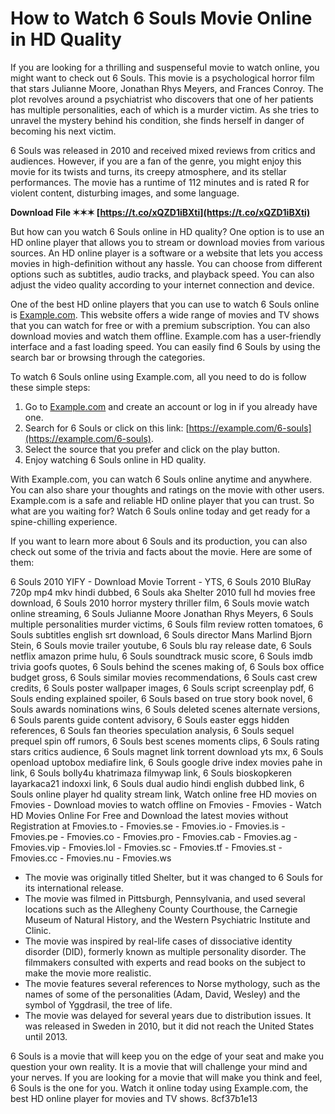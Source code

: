 # How to Watch 6 Souls Movie Online in HD Quality
 
If you are looking for a thrilling and suspenseful movie to watch online, you might want to check out 6 Souls. This movie is a psychological horror film that stars Julianne Moore, Jonathan Rhys Meyers, and Frances Conroy. The plot revolves around a psychiatrist who discovers that one of her patients has multiple personalities, each of which is a murder victim. As she tries to unravel the mystery behind his condition, she finds herself in danger of becoming his next victim.
 
6 Souls was released in 2010 and received mixed reviews from critics and audiences. However, if you are a fan of the genre, you might enjoy this movie for its twists and turns, its creepy atmosphere, and its stellar performances. The movie has a runtime of 112 minutes and is rated R for violent content, disturbing images, and some language.
 
**Download File ✶✶✶ [https://t.co/xQZD1iBXti](https://t.co/xQZD1iBXti)**


 
But how can you watch 6 Souls online in HD quality? One option is to use an HD online player that allows you to stream or download movies from various sources. An HD online player is a software or a website that lets you access movies in high-definition without any hassle. You can choose from different options such as subtitles, audio tracks, and playback speed. You can also adjust the video quality according to your internet connection and device.
 
One of the best HD online players that you can use to watch 6 Souls online is [Example.com](https://example.com). This website offers a wide range of movies and TV shows that you can watch for free or with a premium subscription. You can also download movies and watch them offline. Example.com has a user-friendly interface and a fast loading speed. You can easily find 6 Souls by using the search bar or browsing through the categories.
 
To watch 6 Souls online using Example.com, all you need to do is follow these simple steps:
 
1. Go to [Example.com](https://example.com) and create an account or log in if you already have one.
2. Search for 6 Souls or click on this link: [https://example.com/6-souls](https://example.com/6-souls).
3. Select the source that you prefer and click on the play button.
4. Enjoy watching 6 Souls online in HD quality.

With Example.com, you can watch 6 Souls online anytime and anywhere. You can also share your thoughts and ratings on the movie with other users. Example.com is a safe and reliable HD online player that you can trust. So what are you waiting for? Watch 6 Souls online today and get ready for a spine-chilling experience.
  
If you want to learn more about 6 Souls and its production, you can also check out some of the trivia and facts about the movie. Here are some of them:
 
6 Souls 2010 YIFY - Download Movie Torrent - YTS,  6 Souls 2010 BluRay 720p mp4 mkv hindi dubbed,  6 Souls aka Shelter 2010 full hd movies free download,  6 Souls 2010 horror mystery thriller film,  6 Souls movie watch online streaming,  6 Souls Julianne Moore Jonathan Rhys Meyers,  6 Souls multiple personalities murder victims,  6 Souls film review rotten tomatoes,  6 Souls subtitles english srt download,  6 Souls director Mans Marlind Bjorn Stein,  6 Souls movie trailer youtube,  6 Souls blu ray release date,  6 Souls netflix amazon prime hulu,  6 Souls soundtrack music score,  6 Souls imdb trivia goofs quotes,  6 Souls behind the scenes making of,  6 Souls box office budget gross,  6 Souls similar movies recommendations,  6 Souls cast crew credits,  6 Souls poster wallpaper images,  6 Souls script screenplay pdf,  6 Souls ending explained spoiler,  6 Souls based on true story book novel,  6 Souls awards nominations wins,  6 Souls deleted scenes alternate versions,  6 Souls parents guide content advisory,  6 Souls easter eggs hidden references,  6 Souls fan theories speculation analysis,  6 Souls sequel prequel spin off rumors,  6 Souls best scenes moments clips,  6 Souls rating stars critics audience,  6 Souls magnet link torrent download yts mx,  6 Souls openload uptobox mediafire link,  6 Souls google drive index movies pahe in link,  6 Souls bolly4u khatrimaza filmywap link,  6 Souls bioskopkeren layarkaca21 indoxxi link,  6 Souls dual audio hindi english dubbed link,  6 Souls online player hd quality stream link,  Watch online free HD movies on Fmovies - Download movies to watch offline on Fmovies - Fmovies - Watch HD Movies Online For Free and Download the latest movies without Registration at Fmovies.to - Fmovies.se - Fmovies.io - Fmovies.is - Fmovies.pe - Fmovies.co - Fmovies.pro - Fmovies.cab - Fmovies.ag - Fmovies.vip - Fmovies.lol - Fmovies.sc - Fmovies.tf - Fmovies.st - Fmovies.cc - Fmovies.nu - Fmovies.ws

- The movie was originally titled Shelter, but it was changed to 6 Souls for its international release.
- The movie was filmed in Pittsburgh, Pennsylvania, and used several locations such as the Allegheny County Courthouse, the Carnegie Museum of Natural History, and the Western Psychiatric Institute and Clinic.
- The movie was inspired by real-life cases of dissociative identity disorder (DID), formerly known as multiple personality disorder. The filmmakers consulted with experts and read books on the subject to make the movie more realistic.
- The movie features several references to Norse mythology, such as the names of some of the personalities (Adam, David, Wesley) and the symbol of Yggdrasil, the tree of life.
- The movie was delayed for several years due to distribution issues. It was released in Sweden in 2010, but it did not reach the United States until 2013.

6 Souls is a movie that will keep you on the edge of your seat and make you question your own reality. It is a movie that will challenge your mind and your nerves. If you are looking for a movie that will make you think and feel, 6 Souls is the one for you. Watch it online today using Example.com, the best HD online player for movies and TV shows.
 8cf37b1e13
 
